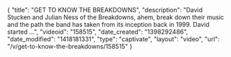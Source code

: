 {
    "title": "GET TO KNOW THE BREAKDOWNS",
    "description": "David Stucken and Julian Ness of the Breakdowns, ahem, break down their music and the path the band has taken from its inception back in 1999. David started ...",
    "videoid": "158515",
    "date_created": "1398292486",
    "date_modified": "1418181331",
    "type": "captivate",
    "layout": "video",
    "url": "\/v\/get-to-know-the-breakdowns\/158515"
}
